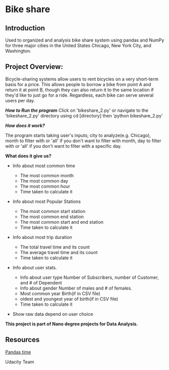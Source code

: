# Bike share

## Introduction
Used to organized and analysis bike share system
using pandas and NumPy for three major cities in
the United States Chicago, New York City, and Washington.

## Project Overview:
 Bicycle-sharing systems allow users to rent bicycles
 on a very short-term basis for a price. This allows
 people to borrow a bike from point A and return
 it at point B, though they can also return it to the
 same location if they'd like to just go for a ride.
 Regardless, each bike can serve several users per day.

***How to Run the program***
Click on 'bikeshare_2.py' or navigate to the 'bikeshare_2.py' directory using
cd [directory] then 'python bikeshare_2.py'

***How does it work?***

The program starts taking user's inputs; city to analyze(e.g. Chicago), month
to filter with or 'all' if you don't want to filter with month, day to filter with
or 'all' if you don't want to filter with a specific day.

**What does it give us?**
  * Info about most common time
      * The most common  month
      * The most common day
      *  The most common hour
      * Time taken to calculate it

  * Info about most Popular Stations
      * The most common start station
      * The most common end station
      * The most common start and end station
      * Time taken to calculate it

  * Info about most trip duration
      * The total travel time and its count
      * The average travel time and its count
      * Time taken to calculate it

  * Info about user stats.
      * Info about user type
        Number of Subscribers, number of Customer, and # of Dependent
      - Info about gender
        Number of males and # of females.
      - Most common year Birth(if in CSV file)
      - oldest and youngest year of birth(if in CSV file)
      - Time taken to calculate it

  * Show raw data depend on user choice

 **This project is part of Nano degree projects for Data Analysis.**


## Resources

[Pandas time](https://pandas.pydata.org/pandas-docs/stable/reference/series.html#time-series-related )

Udacity Team
